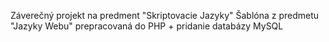 Záverečný projekt na predment "Skriptovacie Jazyky"
Šablóna z predmetu "Jazyky Webu" prepracovaná do PHP + pridanie databázy MySQL
